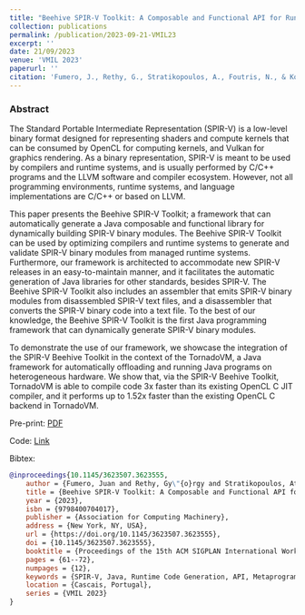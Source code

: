 ```yaml
---
title: "Beehive SPIR-V Toolkit: A Composable and Functional API for Runtime SPIR-V Code Generation"
collection: publications
permalink: /publication/2023-09-21-VMIL23
excerpt: ''
date: 21/09/2023
venue: 'VMIL 2023'
paperurl: ''
citation: 'Fumero, J., Rethy, G., Stratikopoulos, A., Foutris, N., & Kotselidis, C. Beehive SPIR-V Toolkit: A Composable and Functional API for Runtime SPIR-V Code Generation. (VMIL 2023).'
---
```


### Abstract


The Standard Portable Intermediate Representation (SPIR-V) is a low-level binary format designed for representing shaders and compute kernels that can be consumed by OpenCL for computing kernels, and Vulkan for graphics rendering. As a binary representation, SPIR-V is meant to be used by compilers and runtime systems, and is usually performed by C/C++ programs and the LLVM software and compiler ecosystem. 
However, not all programming environments, runtime systems, and language implementations are C/C++ or based on LLVM. 

This paper presents the Beehive SPIR-V Toolkit; a framework that can automatically generate a Java composable and functional library for dynamically building SPIR-V binary modules. The Beehive SPIR-V Toolkit can be used by optimizing compilers and runtime systems to generate and validate SPIR-V binary modules from managed runtime systems. Furthermore, our framework is architected to accommodate new SPIR-V releases in an easy-to-maintain manner, and it facilitates the automatic generation of Java libraries for other standards, besides SPIR-V. The Beehive SPIR-V Toolkit also includes an assembler that emits SPIR-V binary modules from disassembled SPIR-V text files, and a disassembler that converts the SPIR-V binary code into a text file. To the best of our knowledge, the Beehive SPIR-V Toolkit is the first Java programming framework that can dynamically generate SPIR-V binary modules.


To demonstrate the use of our framework, we showcase the integration of the SPIR-V Beehive Toolkit in the context of the TornadoVM, a Java framework for automatically offloading and running Java programs on heterogeneous hardware. We show that, via the SPIR-V Beehive Toolkit, TornadoVM is able to compile code 3x faster than its existing OpenCL C JIT compiler, and it performs up to 1.52x faster than the existing OpenCL C backend in TornadoVM. 


Pre-print: [PDF](https://github.com/jjfumero/jjfumero.github.io/blob/master/files/papers/2023/jfumero-vmil2023-spirvtoolkit.pdf)

Code: [Link](https://github.com/beehive-lab/beehive-spirv-toolkit)


Bibtex:

```bibtex
@inproceedings{10.1145/3623507.3623555,
    author = {Fumero, Juan and Rethy, Gy\"{o}rgy and Stratikopoulos, Athanasios and Foutris, Nikos and Kotselidis, Christos},
    title = {Beehive SPIR-V Toolkit: A Composable and Functional API for Runtime SPIR-V Code Generation},
    year = {2023},
    isbn = {9798400704017}, 
    publisher = {Association for Computing Machinery},
    address = {New York, NY, USA},
    url = {https://doi.org/10.1145/3623507.3623555},
    doi = {10.1145/3623507.3623555},
    booktitle = {Proceedings of the 15th ACM SIGPLAN International Workshop on Virtual Machines and Intermediate Languages},
    pages = {61--72},
    numpages = {12},
    keywords = {SPIR-V, Java, Runtime Code Generation, API, Metaprogramming, Library},
    location = {Cascais, Portugal},
    series = {VMIL 2023}
}
```
